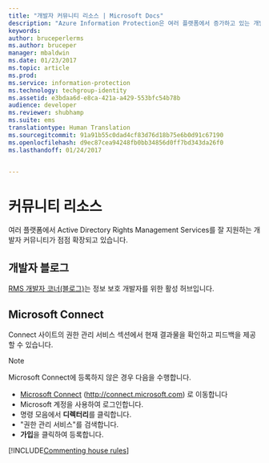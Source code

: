 ```yaml
---
title: "개발자 커뮤니티 리소스 | Microsoft Docs"
description: "Azure Information Protection은 여러 플랫폼에서 증가하고 있는 개발자 커뮤니티의 원활한 지원을 받습니다."
keywords: 
author: bruceperlerms
ms.author: bruceper
manager: mbaldwin
ms.date: 01/23/2017
ms.topic: article
ms.prod: 
ms.service: information-protection
ms.technology: techgroup-identity
ms.assetid: e3bdaa6d-e8ca-421a-a429-553bfc54b78b
audience: developer
ms.reviewer: shubhamp
ms.suite: ems
translationtype: Human Translation
ms.sourcegitcommit: 91a91b55c0dad4cf83d76d18b75e6b0d91c67190
ms.openlocfilehash: d9ec87cea94248fb0bb34856d0ff7bd343da26f0
ms.lasthandoff: 01/24/2017


---
```


# <a name="community-resources"></a>커뮤니티 리소스

여러 플랫폼에서 Active Directory Rights Management Services를 잘 지원하는 개발자 커뮤니티가 점점 확장되고 있습니다.

## <a name="developers-blog"></a>개발자 블로그
[RMS 개발자 코너(블로그)](http://blogs.msdn.com/b/rms/)는 정보 보호 개발자를 위한 활성 허브입니다.

## <a name="microsoft-connect"></a>Microsoft Connect
Connect 사이트의 권한 관리 서비스 섹션에서 현재 결과물을 확인하고 피드백을 제공할 수 있습니다.

> [!NOTE]
>
>Microsoft Connect에 등록하지 않은 경우 다음을 수행합니다.
>
>-   [Microsoft Connect](http://connect.microsoft.com) (http://connect.microsoft.com) 로 이동합니다
>-   Microsoft 계정을 사용하여 로그인합니다.
>-   명령 모음에서 **디렉터리**를 클릭합니다.
>-   "권한 관리 서비스"를 검색합니다.
>-   **가입**을 클릭하여 등록합니다.

[!INCLUDE[Commenting house rules](../includes/houserules.md)]
